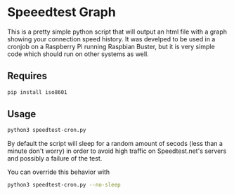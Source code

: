 # Speeedtest Graph

This is a pretty simple python script that will output an html file with a graph showing your connection speed history.
It was develped to be used in a cronjob on a Raspberry Pi running Raspbian Buster, but it is very simple code which should run on other systems as well.

## Requires
```python
pip install iso8601
```
## Usage
```sh
python3 speedtest-cron.py
```

By default the script will sleep for a random amount of secods (less than a minute don't worry) in order to avoid high traffic on Speedtest.net's servers and possibly a failure of the test.

You can override this behavior with
```sh
python3 speedtest-cron.py --no-sleep
``` 